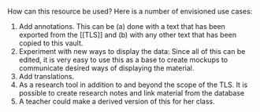 How can this resource be used? Here is a number of envisioned use cases:
1. Add annotations.  This can be (a) done with a text that has been exported from the [[TLS]] and (b) with any other text that has been copied to this vault. 
2. Experiment with new ways to display the data: Since all of this can be edited, it is very easy to use this as a base to create mockups to communicate desired ways of displaying the material.  
3. Add translations.
4. As a research tool in addition to and beyond the scope of the TLS. It is possible to create research notes and link material from the database
5. A teacher could make a derived version of this for her class.